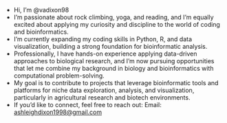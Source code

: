 -  Hi, I’m @vadixon98
-  I’m passionate about rock climbing, yoga, and reading, and I’m equally excited about applying my curiosity and discipline to the world of coding and bioinformatics.
-  I’m currently expanding my coding skills in Python, R, and data visualization, building a strong foundation for bioinformatic analysis.
-  Professionally, I have hands-on experience applying data-driven approaches to biological research, and I’m now pursuing opportunities that let me combine my background in biology and bioinformatics with computational problem-solving.
-  My goal is to contribute to projects that leverage bioinformatic tools and platforms for niche data exploration, analysis, and visualization, particularly in agricultural research and biotech environments.
-  If you’d like to connect, feel free to reach out: Email: ashleighdixon1998@gmail.com

<!---
vadixon98/vadixon98 is a ✨ special ✨ repository because its `README.md` (this file) appears on your GitHub profile.
You can click the Preview link to take a look at your changes.
--->
